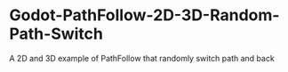 # Godot-PathFollow-2D-3D-Random-Path-Switch
A 2D and 3D example of PathFollow that randomly switch path and back

